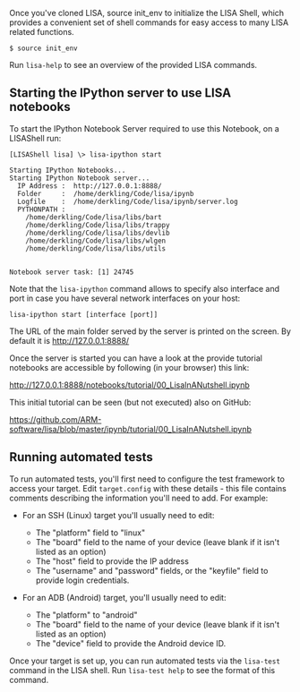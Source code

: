 Once you've cloned LISA, source init_env to initialize the LISA Shell, which provides
a convenient set of shell commands for easy access to many LISA related
functions.

```shell
$ source init_env
```

Run `lisa-help` to see an overview of the provided LISA commands.

## Starting the IPython server to use LISA notebooks

To start the IPython Notebook Server required to use this Notebook, on a
LISAShell run:

```shell
[LISAShell lisa] \> lisa-ipython start

Starting IPython Notebooks...
Starting IPython Notebook server...
  IP Address :  http://127.0.0.1:8888/
  Folder     :  /home/derkling/Code/lisa/ipynb
  Logfile    :  /home/derkling/Code/lisa/ipynb/server.log
  PYTHONPATH : 
    /home/derkling/Code/lisa/libs/bart
    /home/derkling/Code/lisa/libs/trappy
    /home/derkling/Code/lisa/libs/devlib
    /home/derkling/Code/lisa/libs/wlgen
    /home/derkling/Code/lisa/libs/utils


Notebook server task: [1] 24745
```

Note that the `lisa-ipython` command allows to specify also interface and
port in case you have several network interfaces on your host:

```lisa-ipython start [interface [port]]```

The URL of the main folder served by the server is printed on the screen.
By default it is 
  http://127.0.0.1:8888/
  
Once the server is started you can have a look at the provide tutorial notebooks
are accessible by following (in your browser) this link:

  http://127.0.0.1:8888/notebooks/tutorial/00_LisaInANutshell.ipynb

This initial tutorial can be seen (but not executed) also on GitHub:

  https://github.com/ARM-software/lisa/blob/master/ipynb/tutorial/00_LisaInANutshell.ipynb

## Running automated tests

To run automated tests, you'll first need to configure the test framework to access your target. 
Edit `target.config` with these details - this file contains comments describing the information 
you'll need to add. For example:

- For an SSH (Linux) target you'll usually need to edit:
  - The "platform" field to "linux"
  - The "board" field to the name of your device (leave blank if it isn't listed as an option)
  - The "host" field to provide the IP address
  - The "username" and "password" fields, or the "keyfile" field to provide login credentials.

- For an ADB (Android) target, you'll usually need to edit:
  - The "platform" to "android"
  - The "board" field to the name of your device (leave blank if it isn't listed as an option)
  - The "device" field to provide the Android device ID.

Once your target is set up, you can run automated tests via the `lisa-test` command in the LISA shell. 
Run `lisa-test help` to see the format of this command.
